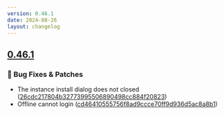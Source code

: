```yaml
---
version: 0.46.1
date: 2024-08-26
layout: changelog
---
```

## [0.46.1](#0.46.1)
### 🐛 Bug Fixes & Patches

- The instance install dialog does not closed ([26cdc217804b32773995506890498cc884f20823](https://github.com/Voxelum/x-minecraft-launcher/commit/26cdc217804b32773995506890498cc884f20823))
- Offline cannot login ([cd46410555756f8ad9ccce70ff9d936d5ac8a8b1](https://github.com/Voxelum/x-minecraft-launcher/commit/cd46410555756f8ad9ccce70ff9d936d5ac8a8b1))
